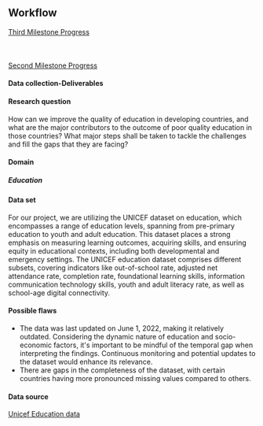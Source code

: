 ## Workflow

<a href="https://data.unicef.org/topic/education/overview/](https://docs.google.com/document/d/1vdoBlSAXJYgv4zoRqSAO7MkyKua0M34kooFTypbseYE/edit">Third Milestone Progress</a>
<br></br>
<br></br>
<a href="https://docs.google.com/document/d/1_FwAd3jI7S2PrnI3_lxBwGEcEFKswqevhZed6vOJn0o/edit?usp=sharing">Second Milestone Progress</a>

#### Data collection-Deliverables

#### Research question

How can we improve the quality of education in developing countries, and what are the major contributors to the outcome of poor quality education in those countries? What major steps shall be taken to tackle the challenges and fill the gaps that they are facing?



#### Domain
##### Education


#### Data set
For our project, we are utilizing the UNICEF dataset on education, which encompasses a range of education levels, spanning from pre-primary education to youth and adult education. This dataset places a strong emphasis on measuring learning outcomes, acquiring skills, and ensuring equity in educational contexts, including both developmental and emergency settings.
The UNICEF education dataset comprises different subsets, covering indicators like out-of-school rate, adjusted net attendance rate, completion rate, foundational learning skills, information communication technology skills, youth and adult literacy rate, as well as school-age digital connectivity.

#### Possible flaws
<ul>
<li>The data was last updated on June 1, 2022, making it relatively outdated. Considering the dynamic nature of education and socio-economic factors, it's important to be mindful of the temporal gap when interpreting the findings. Continuous monitoring and potential updates to the dataset would enhance its relevance.</li>
<li>There are gaps in the completeness of the dataset, with certain countries having more pronounced missing values compared to others.</li>      
</ul>

#### Data source
<a href="https://data.unicef.org/topic/education/overview/">Unicef Education data</a>
